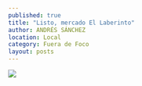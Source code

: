 ```yaml
---
published: true
title: "Listo, mercado El Laberinto"
author: ANDRÉS SÁNCHEZ
location: Local
category: Fuera de Foco
layout: posts
---
```


![](http://i.imgur.com/CAY7jG3m.jpg)
